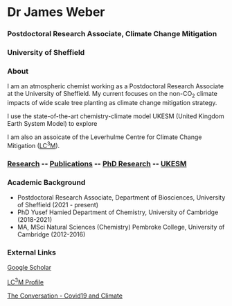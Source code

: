 # Dr James Weber
### Postdoctoral Research Associate, Climate Change Mitigation
### University of Sheffield


### About

I am an atmospheric chemist working as a Postdoctoral Research Associate at the University of Sheffield. My current focuses on the non-CO<sub>2</sub> climate impacts of wide scale tree planting as climate change mitigation strategy.

I use the state-of-the-art chemistry-climate model UKESM (United Kingdom Earth System Model) to explore 

I am also an assoicate of the Leverhulme Centre for Climate Change Mitigation ([LC<sup>3</sup>M](https://lc3m.org)). 


### [Research](./research.md)  -- [Publications](./publications.md) -- [PhD Research](./phd_research.md) -- [UKESM](./ukesm.md)

### Academic Background  
- Postdoctoral Research Associate, Department of Biosciences, University of Sheffield (2021 - present)
- PhD Yusef Hamied Department of Chemistry, University of Cambridge (2018-2021)
- MA, MSci Natural Sciences (Chemistry) Pembroke College, University of Cambridge (2012-2016)

### External Links

[Google Scholar](https://scholar.google.com/citations?user=duDLXbIAAAAJ&hl=en&oi=sra)

[LC<sup>3</sup>M Profile](https://lc3m.org/people/dr-james-weber/)

[The Conversation - Covid19 and Climate](https://theconversation.com/why-lockdown-had-little-to-no-effect-on-global-temperatures-148129)

